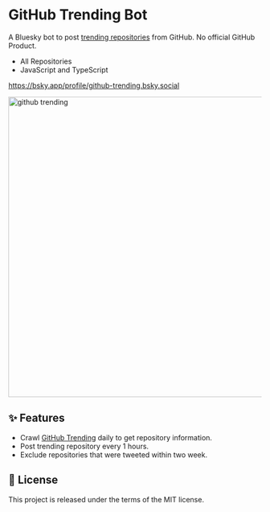 # GitHub Trending Bot

A Bluesky bot to post [trending repositories](https://github.com/trending) from GitHub. No official GitHub Product.

- All Repositories
- JavaScript and TypeScript

https://bsky.app/profile/github-trending.bsky.social

<a href="https://bsky.app/profile/github-trending.bsky.social"><img width="597" alt="github trending" src="https://github.com/kawamataryo/bsky-github-trending-bot/assets/11070996/e6830a5b-d364-4cdc-a4ca-17d561015d2c"></a>

## ✨ Features

- Crawl [GitHub Trending](https://github.com/trending) daily to get repository information.
- Post trending repository every 1 hours.
- Exclude repositories that were tweeted within two week.

## 📃 License

This project is released under the terms of the MIT license.
